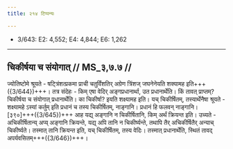 ```yaml
---
title: २१४ टिप्पन्यः

---
```

- 3/643: E2: 4,552; E4: 4,844; E6: 1,262

____________________________________________


## चिकीर्षया च संयोगात् // MS_३,७.७ //

ज्योतिष्टोमे श्रूयते - षट्त्रिंशत्प्रकमा प्राची चतुर्विंशतिर् अग्रेण त्रिंशज् जघनेनेयति शक्यामह इति+++({3/644})+++। तत्र संदेहः - किम् एषा वेदिर् अङ्गप्रधानार्था, उत प्रधानार्थेति। किं तावत् प्राप्तम्? चिकीर्षया च संयोगात् प्रधानार्थेति। का चिकीर्षा? इयति शक्ष्यामह इति। यच् चिकीर्षितम्, तस्यार्थेनैषा श्रूयते - शक्ष्यामहे ऽस्यां कर्तुम् इति प्रधानं च तस्य चिकीर्षितम्, नाङ्गानि। प्रधानं हि फलवन् नाङ्गानि।
[३९०]+++({3/645})+++ आह यद्य् अङ्गानि न चिकीर्षितानि, किम् अर्थं क्रियन्त इति। उच्यते - अचिकीर्षितान्य् अप्य् अङ्गानि क्रियन्ते, यद्य् अपि तानि न चिकीर्ष्यन्ते, तथापि तैर् अचिकीर्षितैर् अन्याच् चिकीर्ष्यते। तस्मात् तानि क्रियन्त इति, यच् चिकीर्षितम्, तस्य वेदिः। तस्मात् प्रधानार्थेति, स्थितं तावद् अपर्यवसितम्+++({3/646})+++।
